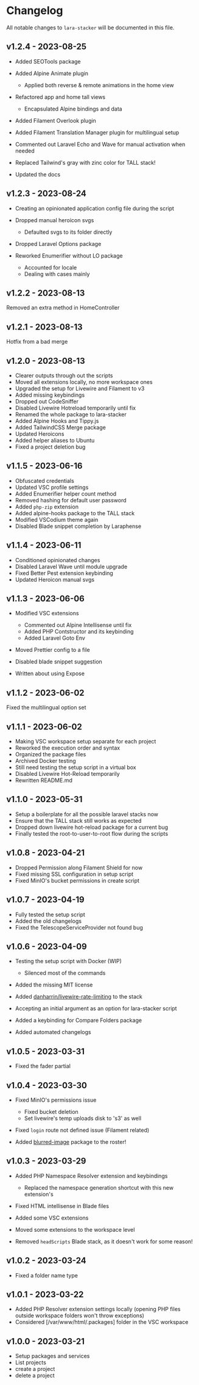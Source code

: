 # Changelog

All notable changes to `lara-stacker` will be documented in this file.

## v1.2.4 - 2023-08-25

- Added SEOTools package
- Added Alpine Animate plugin   
  - Applied both reverse & remote animations in the home view   
  
- Refactored app and home tall views   
  - Encapsulated Alpine bindings and data   
  
- Added Filament Overlook plugin
- Added Filament Translation Manager plugin for multilingual setup
- Commented out Laravel Echo and Wave for manual activation when needed
- Replaced Tailwind's gray with zinc color for TALL stack!
- Updated the docs

## v1.2.3 - 2023-08-24

- Creating an opinionated application config file during the script   
  
- Dropped manual heroicon svgs   
     
  - Defaulted svgs to its folder directly   
  
- Dropped Laravel Options package   
  
- Reworked Enumerifier without LO package   
     
  - Accounted for locale   
  - Dealing with cases mainly   
  

## v1.2.2 - 2023-08-13

Removed an extra method in HomeController

## v1.2.1 - 2023-08-13

Hotfix from a bad merge

## v1.2.0 - 2023-08-13

- Clearer outputs through out the scripts
- Moved all extensions locally, no more workspace ones
- Upgraded the setup for Livewire and Filament to v3
- Added missing keybindings
- Dropped out CodeSniffer
- Disabled Livewire Hotreload temporarily until fix
- Renamed the whole package to lara-stacker
- Added Alpine Hooks and Tippy.js
- Added TailwindCSS Merge package
- Updated Heroicons
- Added helper aliases to Ubuntu
- Fixed a project deletion bug

## v1.1.5 - 2023-06-16

- Obfuscated credentials
- Updated VSC profile settings
- Added Enumerifier helper count method
- Removed hashing for default user password
- Added `php-zip` extension
- Added alpine-hooks package to the TALL stack
- Modified VSCodium theme again
- Disabled Blade snippet completion by Laraphense

## v1.1.4 - 2023-06-11

- Conditioned opinionated changes
- Disabled Laravel Wave until module upgrade
- Fixed Better Pest extension keybinding
- Updated Heroicon manual svgs

## v1.1.3 - 2023-06-06

- Modified VSC extensions   
     
  - Commented out Alpine Intellisense until fix   
  - Added PHP Contstructor and its keybinding   
  - Added Laravel Goto Env   
  
- Moved Prettier config to a file   
  
- Disabled blade snippet suggestion   
  
- Written about using Expose   
  

## v1.1.2 - 2023-06-02

Fixed the multilingual option set

## v1.1.1 - 2023-06-02

- Making VSC workspace setup separate for each project
- Reworked the execution order and syntax
- Organized the package files
- Archived Docker testing
- Still need testing the setup script in a virtual box
- Disabled Livewire Hot-Reload temporarily
- Rewritten README.md

## v1.1.0 - 2023-05-31

- Setup a boilerplate for all the possible laravel stacks now
- Ensure that the TALL stack still works as expected
- Dropped down livewire hot-reload package for a current bug
- Finally tested the root-to-user-to-root flow during the scripts

## v1.0.8 - 2023-04-21

- Dropped Permission along Filament Shield for now
- Fixed missing SSL configuration in setup script
- Fixed MinIO's bucket permissions in create script

## v1.0.7 - 2023-04-19

- Fully tested the setup script
- Added the old changelogs
- Fixed the TelescopeServiceProvider not found bug

## v1.0.6 - 2023-04-09

- Testing the setup script with Docker (WIP)   
     
  - Silenced most of the commands   
  
- Added the missing MIT license   
  
- Added [danharrin/livewire-rate-limiting](https://github.com/danharrin/livewire-rate-limiting) to the stack   
  
- Accepting an initial argument as an option for lara-stacker script   
  
- Added a keybinding for Compare Folders package   
  
- Added automated changelogs   
  

## v1.0.5 - 2023-03-31

- Fixed the fader partial

## v1.0.4 - 2023-03-30

- Fixed MinIO's permissions issue   
     
  - Fixed bucket deletion   
  - Set livewire's temp uploads disk to 's3' as well   
  
- Fixed `login` route not defined issue (Filament related)   
  
- Added [blurred-image](https://github.com/GoodM4ven/blurred-image) package to the roster!   
  

## v1.0.3 - 2023-03-29

- Added PHP Namespace Resolver extension and keybindings   
     
  - Replaced the namespace generation shortcut with this new extension's   
  
- Fixed HTML intellisense in Blade files   
  
- Added some VSC extensions   
  
- Moved some extensions to the workspace level   
  
- Removed `headScripts` Blade stack, as it doesn't work for some reason!   
  

## v1.0.2 - 2023-03-24

- Fixed a folder name type

## v1.0.1 - 2023-03-22

- Added PHP Resolver extension settings locally (opening PHP files outside workspace folders won't throw exceptions)
- Considered [/var/www/html/.packages] folder in the VSC workspace

## v1.0.0 - 2023-03-21

- Setup packages and services
- List projects
- create a project
- delete a project
